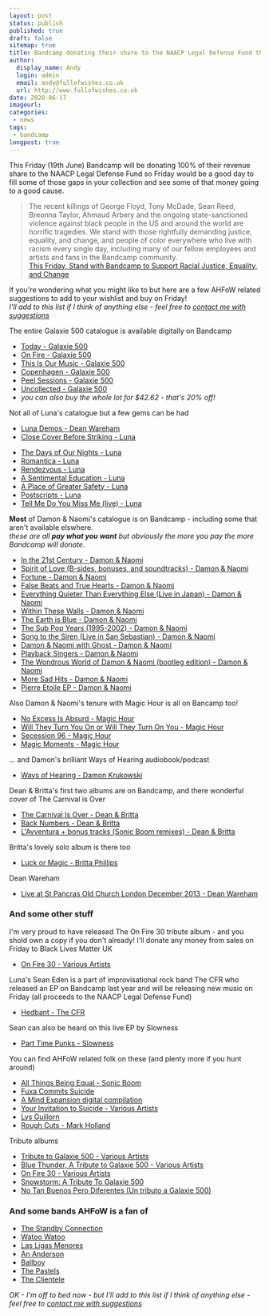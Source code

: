 ```yaml
---
layout: post
status: publish
published: true
draft: false
sitemap: true
title: Bandcamp donating their share to the NAACP Legal Defense Fund this Friday
author:
  display_name: Andy
  login: admin
  email: andy@fullofwishes.co.uk
  url: http://www.fullofwishes.co.uk
date: 2020-06-17
imageurl: 
categories:
 - news
tags:
 - bandcamp
longpost: true
---
```

This Friday (19th June) Bandcamp will be donating 100% of their revenue share to the NAACP Legal Defense Fund so Friday would be a good day to fill some of those gaps in your collection and see some of that money going to a good cause.

> The recent killings of George Floyd, Tony McDade, Sean Reed, Breonna Taylor, Ahmaud Arbery and the ongoing state-sanctioned violence against black people in the US and around the world are horrific tragedies. We stand with those rightfully demanding justice, equality, and change, and people of color everywhere who live with racism every single day, including many of our fellow employees and artists and fans in the Bandcamp community.  
[This Friday, Stand with Bandcamp to Support Racial Justice, Equality, and Change](https://daily.bandcamp.com/features/bandcamp-naacp-ldf-fundraiser)

If you're wondering what you might like to but here are a few AHFoW related suggestions to add to your wishlist and buy on Friday!  
_I'll add to this list if I think of anything else - feel free to [contact me with suggestions](/about/)_

The entire Galaxie 500 catalogue is available digitally on Bandcamp
 - [Today - Galaxie 500](https://galaxie500.bandcamp.com/album/today)
 - [On Fire - Galaxie 500](https://galaxie500.bandcamp.com/album/on-fire)
 - [This Is Our Music - Galaxie 500](https://galaxie500.bandcamp.com/album/this-is-our-music)
 - [Copenhagen - Galaxie 500](https://galaxie500.bandcamp.com/album/copenhagen-live)
 - [Peel Sessions - Galaxie 500](https://galaxie500.bandcamp.com/album/peel-sessions)
 - [Uncollected - Galaxie 500](https://galaxie500.bandcamp.com/album/uncollected)
 - _you can also buy the whole lot for $42.62 - that's 20% off!_


Not all of Luna's catalogue but a few gems can be had
- [Luna Demos - Dean Wareham](https://luna.bandcamp.com/album/luna-demos-1991)
- [Close Cover Before Striking - Luna](https://luna.bandcamp.com/album/close-cover-before-striking)
<!--more-->
- [The Days of Our Nights - Luna](https://luna.bandcamp.com/album/the-days-of-our-nights)
- [Romantica - Luna](https://luna.bandcamp.com/album/romantica)
- [Rendezvous - Luna](https://luna.bandcamp.com/album/rendezvous)
- [A Sentimental Education - Luna](https://luna.bandcamp.com/album/a-sentimental-education)
- [A Place of Greater Safety - Luna](https://luna.bandcamp.com/album/a-place-of-greater-safety)
- [Postscripts - Luna](https://luna.bandcamp.com/album/postscripts)
- [Tell Me Do You Miss Me (live) - Luna](https://luna.bandcamp.com/album/tell-me-do-you-miss-me)

**Most** of Damon & Naomi's catalogue is on Bandcamp - including some that aren't available elswhere.  
_these are all **pay what you want** but obviously the more you pay the more Bandcamp will donate._
- [In the 21st Century - Damon & Naomi](https://damonandnaomi.bandcamp.com/album/in-the-21st-century)
- [Spirit of Love (B-sides, bonuses, and soundtracks) - Damon & Naomi](https://damonandnaomi.bandcamp.com/album/spirit-of-love-b-sides-bonuses-and-soundtracks)
- [Fortune - Damon & Naomi](https://damonandnaomi.bandcamp.com/album/fortune)
- [False Beats and True Hearts - Damon & Naomi](https://damonandnaomi.bandcamp.com/album/false-beats-and-true-hearts)
- [Everything Quieter Than Everything Else (Live in Japan) - Damon & Naomi](https://damonandnaomi.bandcamp.com/album/everything-quieter-than-everything-else-live-in-japan)
- [Within These Walls - Damon & Naomi](https://damonandnaomi.bandcamp.com/album/within-these-walls)
- [The Earth is Blue - Damon & Naomi](https://damonandnaomi.bandcamp.com/album/the-earth-is-blue)
- [The Sub Pop Years (1995-2002) - Damon & Naomi](https://damonandnaomi.bandcamp.com/album/the-sub-pop-years-1995-2002)
- [Song to the Siren (Live in San Sebastian) - Damon & Naomi](https://damonandnaomi.bandcamp.com/album/song-to-the-siren-live-in-san-sebastian)
- [Damon & Naomi with Ghost - Damon & Naomi](https://damonandnaomi.bandcamp.com/album/damon-naomi-with-ghost)
- [Playback Singers - Damon & Naomi](https://damonandnaomi.bandcamp.com/album/playback-singers)
- [The Wondrous World of Damon & Naomi (bootleg edition) - Damon & Naomi](https://damonandnaomi.bandcamp.com/album/the-wondrous-world-of-damon-naomi-bootleg-edition)
- [More Sad Hits - Damon & Naomi](https://damonandnaomi.bandcamp.com/album/more-sad-hits)
- [Pierre Etoile EP - Damon & Naomi](https://damonandnaomi.bandcamp.com/album/pierre-etoile-ep)

Also Damon & Naomi's tenure with Magic Hour is all on Bancamp too!
 - [No Excess Is Absurd - Magic Hour](https://magic-hour.bandcamp.com/album/no-excess-is-absurd)
 - [Will They Turn You On or Will They Turn On You - Magic Hour](https://magic-hour.bandcamp.com/album/will-they-turn-you-on-or-will-they-turn-on-you)
 - [Secession 96 - Magic Hour](https://magic-hour.bandcamp.com/album/secession-96)
 - [Magic Moments - Magic Hour](https://magic-hour.bandcamp.com/album/magic-moments)

... and Damon's brilliant Ways of Hearing audiobook/podcast
 - [Ways of Hearing - Damon Krukowski](https://waysofhearing.bandcamp.com/)

Dean & Britta's first two albums are on Bandcamp, and there wonderful cover of The Carnival is Over
 - [The Carnival Is Over - Dean & Britta](https://deanandbritta.bandcamp.com/track/the-carnival-is-over)
 - [Back Numbers - Dean & Britta](https://deanandbritta.bandcamp.com/album/back-numbers)
 - [L'Avventura + bonus tracks (Sonic Boom remixes) - Dean & Britta](https://deanandbritta.bandcamp.com/album/lavventura-bonus-tracks-sonic-boom-remixes)

Britta's lovely solo album is there too
- [Luck or Magic - Britta Phillips](https://brittaphillips.bandcamp.com/album/luck-or-magic)

Dean Wareham
- [Live at St Pancras Old Church London December 2013 - Dean Wareham](https://shop.soniccathedral.co.uk/album/live-at-st-pancras-old-church-london-december-2013-2)


### And some other stuff

I'm very proud to have released The On Fire 30 tribute album - and you shold own a copy if you don't already! I'll donate any money from sales on Friday to Black Lives Matter UK
 - [On Fire 30 - Various Artists](https://aheadfullofwishes.bandcamp.com/album/on-fire-30)

Luna's Sean Eden is a part of improvisational rock band The CFR who released an EP on Bandcamp last year and will be releasing new music on Friday (all proceeds to the NAACP Legal Defense Fund)
 - [Hedbant - The CFR](https://thecfr.bandcamp.com/releases)

 Sean can also be heard on this live EP by Slowness
 - [Part Time Punks - Slowness](https://slowness.bandcamp.com/album/part-time-punks)

You can find AHFoW related folk on these (and plenty more if you hunt around)
 - [All Things Being Equal - Sonic Boom](https://sonicboomspacemen3.bandcamp.com/album/all-things-being-equal-3)
 - [Fuxa Commits Suicide](https://fuxa1.bandcamp.com/album/fuxa-commits-suicide)
 - [A Mind Expansion digital compilation](https://fuxa1.bandcamp.com/album/a-mind-expansion-digital-compilation) 
 - [Your Invitation to Suicide - Various Artists](https://munsterrecords.bandcamp.com/album/your-invitation-to-suicide) 
 - [Lys Guillorn](https://lysguillorn.bandcamp.com/album/lys-guillorn-2)
 - [Rough Cuts - Mark Holland](https://markhollandfromjennyanykind.bandcamp.com/album/rough-cuts)

Tribute albums
 - [Tribute to Galaxie 500 - Various Artists](https://elefantrecordsclassics.bandcamp.com/album/tribute-to-galaxie-500)
 - [Blue Thunder, A Tribute to Galaxie 500 - Various Artists](https://theblogthatcelebratesitself.bandcamp.com/album/va-blue-thunder-a-tribute-to-galaxie-500)
 - [On Fire 30 - Various Artists](https://aheadfullofwishes.bandcamp.com/album/on-fire-30)
 - [Snowstorm: A Tribute To Galaxie 500](https://elefantrecordsclassics.bandcamp.com/album/snowstorm-a-tribute-to-galaxie-500)
 - [No Tan Buenos Pero Diferentes (Un tributo a Galaxie 500) ](https://lofirecords.bandcamp.com/album/no-tan-buenos-pero-diferentes-un-tributo-a-galaxie-500)

### And some bands AHFoW is a fan of
- [The Standby Connection](https://thestandbyconnection.bandcamp.com/)
- [Watoo Watoo](https://watoowatoo.bandcamp.com/)
- [Las Ligas Menores](https://lasligasmenores.bandcamp.com/)
- [An Anderson](https://ananderson.bandcamp.com/)
- [Ballboy](https://ballboy.bandcamp.com/)
- [The Pastels](https://pastelsthe.bandcamp.com/)
- [The Clientele](https://theclientele.bandcamp.com/)


_OK - I'm off to bed now - but I'll add to this list if I think of anything else - feel free to [contact me with suggestions](/about/)_